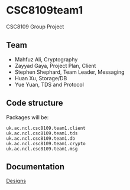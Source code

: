 # CSC8109team1
CSC8109 Group Project

## Team

* Mahfuz Ali, Cryptography
* Zayyad Gaya, Project Plan, Client
* Stephen Shephard, Team Leader, Messaging
* Huan Xu, Storage/DB
* Yue Yuan, TDS and Protocol

## Code structure

Packages will be:

	uk.ac.ncl.csc8109.team1.client
	uk.ac.ncl.csc8109.team1.tds
	uk.ac.ncl.csc8109.team1.db
	uk.ac.ncl.csc8109.team1.crypto
	uk.ac.ncl.csc8109.team1.msg

## Documentation

[Designs](Documentation/Designs)
